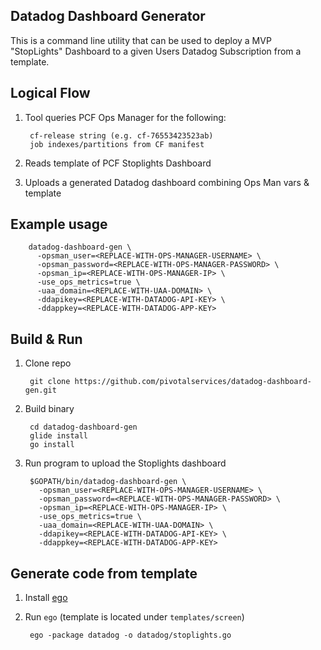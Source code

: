 ## Datadog Dashboard Generator

This is a command line utility that can be used to deploy a MVP "StopLights" Dashboard to a given Users Datadog Subscription from a template.

## Logical Flow

1. Tool queries PCF Ops Manager for the following:

        cf-release string (e.g. cf-76553423523ab)
        job indexes/partitions from CF manifest

2. Reads template of PCF Stoplights Dashboard

3. Uploads a generated Datadog dashboard combining Ops Man vars & template

## Example usage

        datadog-dashboard-gen \
          -opsman_user=<REPLACE-WITH-OPS-MANAGER-USERNAME> \
          -opsman_password=<REPLACE-WITH-OPS-MANAGER-PASSWORD> \
          -opsman_ip=<REPLACE-WITH-OPS-MANAGER-IP> \
          -use_ops_metrics=true \
          -uaa_domain=<REPLACE-WITH-UAA-DOMAIN> \
          -ddapikey=<REPLACE-WITH-DATADOG-API-KEY> \
          -ddappkey=<REPLACE-WITH-DATADOG-APP-KEY>

## Build & Run

1. Clone repo

        git clone https://github.com/pivotalservices/datadog-dashboard-gen.git

1. Build binary

        cd datadog-dashboard-gen
        glide install
        go install

1. Run program to upload the Stoplights dashboard

        $GOPATH/bin/datadog-dashboard-gen \
          -opsman_user=<REPLACE-WITH-OPS-MANAGER-USERNAME> \
          -opsman_password=<REPLACE-WITH-OPS-MANAGER-PASSWORD> \
          -opsman_ip=<REPLACE-WITH-OPS-MANAGER-IP> \
          -use_ops_metrics=true \
          -uaa_domain=<REPLACE-WITH-UAA-DOMAIN> \
          -ddapikey=<REPLACE-WITH-DATADOG-API-KEY> \
          -ddappkey=<REPLACE-WITH-DATADOG-APP-KEY>

## Generate code from template

1. Install [ego](https://github.com/benbjohnson/ego)

1. Run `ego` (template is located under `templates/screen`)

        ego -package datadog -o datadog/stoplights.go

